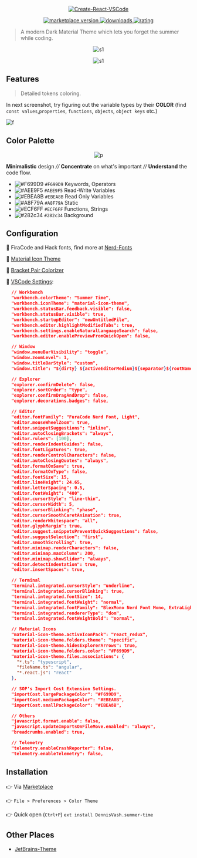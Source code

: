 <p align="center">
  <a href="https://marketplace.visualstudio.com/items?itemName=DennisVash.summer-time">
    <img alt="Create-React-VSCode" src="https://i.imgur.com/NGCIh3d.png">
  </a>
</p>


<p align="center">
  <!-- marketplace version -->
  <a href="https://marketplace.visualstudio.com/items?itemName=DennisVash.summer-time">
    <img alt="marketplace version" src="https://img.shields.io/vscode-marketplace/v/DennisVash.summer-time.svg?maxAge=3600&style=for-the-badge&labelColor=1C1E26&color=F699D9">
  </a>
  <!-- downloads -->
  <a href="https://marketplace.visualstudio.com/items?itemName=DennisVash.summer-time">
    <img alt="downloads" src="https://img.shields.io/visual-studio-marketplace/d/DennisVash.summer-time.svg?maxAge=3600&style=for-the-badge&labelColor=1C1E26&color=A8F79A">
  </a>
  <!-- rating -->
  <a href="https://marketplace.visualstudio.com/items?itemName=DennisVash.summer-time">
    <img alt="rating" src="https://img.shields.io/visual-studio-marketplace/stars/DennisVash.summer-time.svg?maxAge=86400&style=for-the-badge&labelColor=1C1E26&color=AEE9F5">
  </a>
</p>

> A modern Dark Material Theme which lets you forget the summer while coding.

<div align="center">

![s1](/images/screenshot_react.png)

![s1](/images/screenshot_editor.png)

</div>

## Features

> Detailed tokens coloring.

In next screenshot, try figuring out the variable types by their **COLOR** (find `const values`,`properties`, `functions`, `objects`, `object keys` etc.)

![f](/images/screenshot_features.png)

## Color Palette

<div align="center">

![p](/images/palette.png)

</div>

**Minimalistic** design _//_ **Concentrate** on what's important _//_ **Understand** the code flow.

- ![#F699D9](https://placehold.it/15/F699D9/000000?text=+) `#F699D9` Keywords, Operators
- ![#AEE9F5](https://placehold.it/15/AEE9F5/000000?text=+) `#AEE9F5` Read-Write Variables
- ![#EBEA8B](https://placehold.it/15/EBEA8B/000000?text=+) `#EBEA8B` Read Only Variables
- ![#A8F79A](https://placehold.it/15/A8F79A/000000?text=+) `#A8F79A` Static
- ![#ECF6FF](https://placehold.it/15/ECF6FF/000000?text=+) `#ECF6FF` Functions, Strings
- ![#282c34](https://placehold.it/15/282c34/000000?text=+) `#282c34` Background

## Configuration

🍧 FiraCode and Hack fonts, find more at [Nerd-Fonts](https://github.com/ryanoasis/nerd-fonts)

🍦 [Material Icon Theme](https://marketplace.visualstudio.com/items?itemName=DennisVash.summer-time)

🍨 [Bracket Pair Colorizer](https://marketplace.visualstudio.com/items?itemName=CoenraadS.bracket-pair-colorizer)

:construction_worker: [VSCode Settings](https://code.visualstudio.com/docs/getstarted/settings):

```json
  // Workbench
  "workbench.colorTheme": "Summer Time",
  "workbench.iconTheme": "material-icon-theme",
  "workbench.statusBar.feedback.visible": false,
  "workbench.statusBar.visible": true,
  "workbench.startupEditor": "newUntitledFile",
  "workbench.editor.highlightModifiedTabs": true,
  "workbench.settings.enableNaturalLanguageSearch": false,
  "workbench.editor.enablePreviewFromQuickOpen": false,

  // Window
  "window.menuBarVisibility": "toggle",
  "window.zoomLevel": 1,
  "window.titleBarStyle": "custom",
  "window.title": "${dirty} ${activeEditorMedium}${separator}${rootName}",

  // Explorer
  "explorer.confirmDelete": false,
  "explorer.sortOrder": "type",
  "explorer.confirmDragAndDrop": false,
  "explorer.decorations.badges": false,

  // Editor
  "editor.fontFamily": "FuraCode Nerd Font, Light",
  "editor.mouseWheelZoom": true,
  "editor.snippetSuggestions": "inline",
  "editor.autoClosingBrackets": "always",
  "editor.rulers": [100],
  "editor.renderIndentGuides": false,
  "editor.fontLigatures": true,
  "editor.renderControlCharacters": false,
  "editor.autoClosingQuotes": "always",
  "editor.formatOnSave": true,
  "editor.formatOnType": false,
  "editor.fontSize": 15,
  "editor.lineHeight": 24.65,
  "editor.letterSpacing": 0.5,
  "editor.fontWeight": "400",
  "editor.cursorStyle": "line-thin",
  "editor.cursorWidth": 5,
  "editor.cursorBlinking": "phase",
  "editor.cursorSmoothCaretAnimation": true,
  "editor.renderWhitespace": "all",
  "editor.glyphMargin": true,
  "editor.suggest.snippetsPreventQuickSuggestions": false,
  "editor.suggestSelection": "first",
  "editor.smoothScrolling": true,
  "editor.minimap.renderCharacters": false,
  "editor.minimap.maxColumn": 200,
  "editor.minimap.showSlider": "always",
  "editor.detectIndentation": true,
  "editor.insertSpaces": true,

  // Terminal
  "terminal.integrated.cursorStyle": "underline",
  "terminal.integrated.cursorBlinking": true,
  "terminal.integrated.fontSize": 14,
  "terminal.integrated.fontWeight": "normal",
  "terminal.integrated.fontFamily": "BlexMono Nerd Font Mono, ExtraLight",
  "terminal.integrated.rendererType": "dom",
  "terminal.integrated.fontWeightBold": "normal",

  // Material Icons
  "material-icon-theme.activeIconPack": "react_redux",
  "material-icon-theme.folders.theme": "specific",
  "material-icon-theme.hidesExplorerArrows": true,
  "material-icon-theme.folders.color": "#F699D9",
  "material-icon-theme.files.associations": {
    "*.ts": "typescript",
    "fileName.ts": "angular",
    "*.react.js": "react"
  },

  // SOP's Import Cost Extension Settings.
  "importCost.largePackageColor": "#F699D9",
  "importCost.mediumPackageColor": "#EBEA8B",
  "importCost.smallPackageColor": "#EBEA8B",

  // Others
  "javascript.format.enable": false,
  "javascript.updateImportsOnFileMove.enabled": "always",
  "breadcrumbs.enabled": true,

  // Telemetry
  "telemetry.enableCrashReporter": false,
  "telemetry.enableTelemetry": false,
```

## Installation

👉 Via [Marketplace](https://marketplace.visualstudio.com/items?itemName=DennisVash.summer-time#overview)

👉 `File > Preferences > Color Theme`

👉 Quick open (`Ctrl+P`) `ext install DennisVash.summer-time`

## Other Places

- [JetBrains-Theme](https://github.com/denvash/summer-time-theme-jetbrains)
